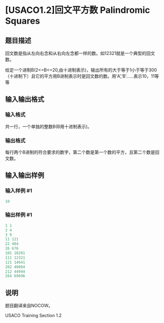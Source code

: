 # [USACO1.2]回文平方数 Palindromic Squares

## 题目描述

回文数是指从左向右念和从右向左念都一样的数。如12321就是一个典型的回文数。

给定一个进制B(2<=B<=20,由十进制表示)，输出所有的大于等于1小于等于300（十进制下）且它的平方用B进制表示时是回文数的数。用’A’,’B’……表示10，11等等

## 输入输出格式

### 输入格式

共一行，一个单独的整数B(B用十进制表示)。

### 输出格式

每行两个B进制的符合要求的数字，第二个数是第一个数的平方，且第二个数是回文数。

## 输入输出样例

### 输入样例 #1

```cpp
10

```
### 输出样例 #1

```cpp
1 1
2 4
3 9
11 121
22 484
26 676
101 10201
111 12321
121 14641
202 40804
212 44944
264 69696

```
## 说明

题目翻译来自NOCOW。

USACO Training Section 1.2

